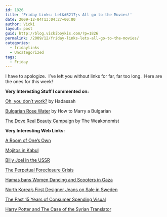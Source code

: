 ```yaml
---
id: 1826
title: 'Friday Links: Let&#8217;s All go to the Movies!'
date: 2009-12-04T13:04:27+00:00
author: Vicki
layout: post
guid: http://blog.vickiboykis.com/?p=1826
permalink: /2009/12/friday-links-lets-all-go-to-the-movies/
categories:
  - fridaylinks
  - Uncategorized
tags:
  - Friday
---
```

I have to apologize.  I&#8217;ve left you without links for far, far too long.  Here are the ones for this week!

**Very Interesting Stuff I commented on:**

[Oh, you don&#8217;t work?](http://hadassahsabo.wordpress.com/2009/11/30/oh-you-don%E2%80%99t-work/) by Hadassah
  
[Bulgarian Rose Water](http://www.howtomarryabulgarian.com/2009/12/holiday-gift-guide-bulgarian-rose-water.html#links) by How to Marry a Bulgarian
  
[The Dove Real Beauty Campaign](http://weakonomics.com/2009/12/03/dove-the-clean-past-and-dirty-present-of-a-body-bar/) by The Weakonomist

**Very Interesting Web Links:**
  
[A Room of One&#8217;s Own](http://www.harpyness.com/2009/11/30/a-room-of-ones-own-part-three/)
  
[Mojitos in Kabul](http://www.travelpod.com/travel-blog-entries/johnkramer/stans2006/1158112440/tpod.html)
  
[Billy Joel in the USSR](http://www.siberianlight.net/billy-joels-historic-soviet-concert-tour/?utm_source=feedburner&utm_medium=feed&utm_campaign=Feed%3A+Siberianlight+(SiberianLight)&utm_content=Google+Reader)
  
[The Perpetual Foreclosure Crisis](http://econlog.econlib.org/archives/2009/11/the_perpetual_f.html?utm_source=feedburner&utm_medium=feed&utm_campaign=Feed%3A+Econlog+(EconLog+at+Econlib.org)&utm_content=Google+Reader)
  
[Hamas bans Women Dancing and Scooters in Gaza](http://www.bloomberg.com/apps/news?pid=20601087&sid=aB2RfynNbLmk&pos=9)
  
[North Korea&#8217;s First Designer Jeans on Sale in Sweden](http://www.reuters.com/article/idUSTRE5B03X820091201)
  
[The Past 15 Years of Consumer Spending Visual](http://flowingdata.com/2009/12/02/past-15-years-of-consumer-spending/)
  
[Harry Potter and The Case of the Syrian Translator](http://www.tabletmag.com/scroll/21405/harry-potter-and-the-case-of-the-syrian-translator/?utm_source=rss&utm_medium=rss&utm_campaign=harry-potter-and-the-case-of-the-syrian-translator)